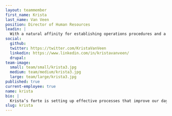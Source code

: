 ```yaml
---
layout: teammember
first_name: Krista
last_name: Van Veen
position: Director of Human Resources
leadin: |
  With a natural affinity for establishing operations procedures and a love for tech firms, Krista couldn’t feel more at home as at ThinkShout. She loves solving complex organizational problems, almost as much as she loves her chickens.
social:
  github:
  twitter: https://twitter.com/KristaVanVeen
  linkedin: https://www.linkedin.com/in/kristavanveen/
  drupal:
team-image:
  small: team/small/krista3.jpg
  medium: team/medium/krista3.jpg
  large: team/large/krista3.jpg
published: true
current-employee: true
name: krista
bio: |
  Krista’s forte is setting up effective processes that improve our day-to-day operations. She excels at supporting organizations, streamlining the daily complexities that take place behind the scenes. Before finding her way to ThinkShout, she spent some time in California - long enough to decide that all that sun just wasn’t for her. After returning to rainy Portland, she worked as the Office Manager at Metal Toad. Krista studied psychology, business, and education (just for fun) at Western Oregon University. When she’s not busy keeping all of our ducks in a row, she’s tending to her urban farm, raising chickens and growing her own food. She plans to expand her livestock collection to eventually include goats and pheasants. We’re considering implementing a Bring Your Goat to Work Day in the office.
slug: krista
---
```

